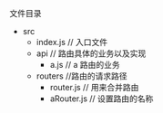 文件目录

- src
  - index.js // 入口文件
  - api // 路由具体的业务以及实现
    - a.js // a 路由的业务
  - routers //路由的请求路径
    - router.js // 用来合并路由
    - aRouter.js // 设置路由的名称
